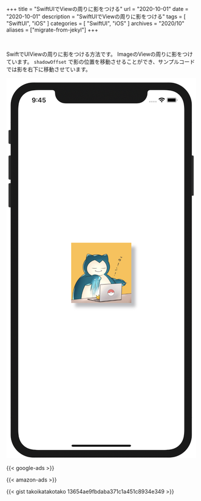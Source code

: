 +++
title =  "SwiftUIでViewの周りに影をつける"
url = "2020-10-01"
date = "2020-10-01"
description = "SwiftUIでViewの周りに影をつける"
tags = [
  "SwiftUI",
  "iOS"
]
categories = [
  "SwiftUI",
  "iOS"
]
archives = "2020/10"
aliases = ["migrate-from-jekyl"]
+++

<br>

SwiftでUIViewの周りに影をつける方法です。
ImageのViewの周りに影をつけています。
`shadowOffset` で影の位置を移動させることができ、サンプルコードでは影を右下に移動させています。

![Shadow](1.png)

<!-- Google Ads -->
{{< google-ads >}}

<!-- Amazon Ads -->
{{< amazon-ads >}}

{{< gist takoikatakotako 13654ae9fbdaba371c1a451c8934e349 >}}
